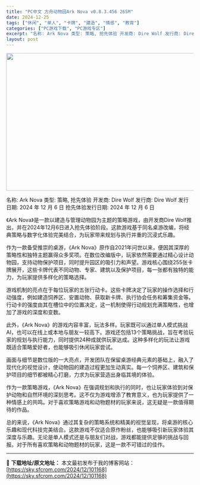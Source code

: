 ```yaml
---
title: "PC中文 方舟动物园Ark Nova v0.8.3.456 265M"
date: 2024-12-25
tags: ["休闲", "单人", "卡牌", "建造", "情感", "教育"]
categories: ["PC游戏下载", "PC游戏专区"]
excerpt: "名称: Ark Nova 类型: 策略, 抢先体验 开发商: Dire Wolf 发行商: Dire Wolf 发行日期: 2024 年 12 月 6 日 抢先体验发行日期: 2024 年 12 月 6 日 《Ark Nova》是一款以建造与管理动物园为主题的策略游戏，由开发商Dire Wolf推出&hellip;"
layout: post
---
```


<img class="aligncenter size-full wp-image-101169" src="https://sky.sfcrom.com/wp-content/uploads/2024/12/2024122502491378.webp" alt="" width="660" height="370" />

名称: Ark Nova
类型: 策略, 抢先体验
开发商: Dire Wolf
发行商: Dire Wolf
发行日期: 2024 年 12 月 6 日
抢先体验发行日期: 2024 年 12 月 6 日

《Ark Nova》是一款以建造与管理动物园为主题的策略游戏，由开发商Dire Wolf推出，并在2024年12月6日进入抢先体验阶段。这款游戏基于同名桌游改编，将经典策略与数字化体验完美结合，为玩家带来规划与执行并重的沉浸式乐趣。

作为一款备受推崇的桌游，《Ark Nova》原作自2021年问世以来，便因其深厚的策略性和独特主题赢得众多奖项。在数位改编版中，玩家依然需要通过精心设计动物园，支持动物保护项目，同时提升园区的吸引力和声望。游戏核心围绕255张卡牌展开，这些卡牌代表不同动物、专家、建筑以及保护项目，每一张都有独特的能力，为玩家提供多样化的策略选择。

游戏机制的亮点在于每位玩家的五张行动卡。这些卡牌决定了玩家的操作选择和行动强度，例如建造饲养区、安置动物、获取新卡牌、执行协会任务和筹集资金等。行动卡的强度由其在槽位中的位置决定，这一机制使得行动规划充满策略性，也增加了游戏的深度和变数。

此外，《Ark Nova》的游戏内容丰富，玩法多样。玩家既可以通过单人模式挑战AI，也可以在线上或本地与朋友一较高下。游戏还包括13个策略挑战，旨在考验玩家的规划与执行能力，同时提供24种成就供玩家达成。这种多样化的玩法让游戏既适合策略爱好者，也能够吸引休闲玩家尝试。

画面与细节是数位版的一大亮点，开发团队在保留桌游经典元素的基础上，融入了现代化的视觉设计，使动物园的建造过程更加生动真实。每一个饲养区、建筑和保护项目的细节都被精心打磨，力求为玩家营造出身临其境的体验。

作为一款策略游戏，《Ark Nova》在强调规划和执行的同时，也让玩家体验到对保护动物和自然环境的深刻思考。这不仅为游戏增添了教育意义，也为玩家提供了一种情感上的共鸣。对于喜欢策略游戏和动物题材的玩家来说，这无疑是一款值得期待的作品。

总的来说，《Ark Nova》通过其复杂的策略系统和精美的视觉呈现，将桌游的核心乐趣和现代科技完美结合。这款游戏不仅适合原作粉丝，也能够吸引新玩家体验其深度与乐趣。无论是单人模式还是与朋友们对战，游戏都能提供足够的挑战与回报。对于所有喜欢策略和动物题材的玩家，这是一款不可错过的佳作。

---
📖 **下载地址/原文地址：** 本文最初发布于我的博客网站：[https://sky.sfcrom.com/2024/12/101168](https://sky.sfcrom.com/2024/12/101168)
